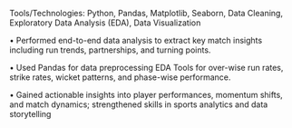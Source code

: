 Tools/Technologies: Python, Pandas, Matplotlib, Seaborn, Data Cleaning, Exploratory Data Analysis (EDA), Data Visualization

• Performed end-to-end data analysis to extract key match insights including run trends, partnerships, and turning points.

• Used Pandas for data preprocessing EDA Tools for over-wise run rates, strike rates, wicket patterns, and phase-wise performance.

• Gained actionable insights into player performances, momentum shifts, and match dynamics; strengthened skills in sports analytics and data storytelling
